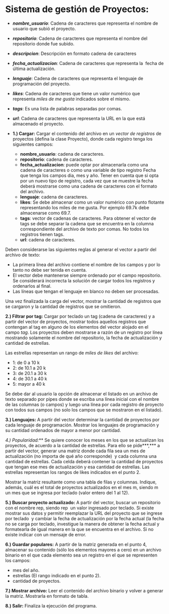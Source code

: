 # **Sistema de gestión de Proyectos:**

- ***nombre\_usuario***: Cadena de caracteres que representa el nombre de usuario que subió el proyecto.
- ***repositorio***: Cadena de caracteres que representa el nombre del repositorio donde fue subido.
- ***descripcion***: Descripción en formato cadena de caracteres
- ***fecha\_actualizacion***: Cadena de caracteres que representa la  fecha de última actualización. 
- ***lenguaje***: Cadena de caracteres que representa el lenguaje de programación del proyecto.
- ***likes***: Cadena de caracteres que tiene un valor numérico que representa *miles de me gusta* indicados sobre el mismo.
- ***tags***: Es una lista de palabras separadas por comas.
- ***url***: Cadena de caracteres que representa la URL en la que está almacenado el proyecto.
- **1.) Cargar:** Cargar el contenido del archivo en un *vector de registros* de proyectos (defina la clase Proyecto), donde cada registro tenga los siguientes campos:

  - **nombre\_usuario**: cadena de caracteres.
  - **repositorio**: cadena de caracteres.
  - **fecha\_actualizacion**: puede optar por almacenarla como una cadena de caracteres o como una variable de tipo registro Fecha que tenga los campos dia, mes y año. Tener en cuenta que si opta por un nuevo tipo de registro, cada vez que se muestre la fecha deberá mostrarse como una cadena de caracteres con el formato del archivo.
  - **lenguaje**: cadena de caracteres.
  - **likes**: Se debe almacenar como un valor numérico con punto flotante representando los miles de me gusta. Por ejemplo 69.7k debe almacenarse como 69.7.
  - **tags**: vector de cadenas de caracteres. Para obtener el vector de tags se debe separar la cadena que se encuentra en la columna correspondiente del archivo de texto por comas. No todos los registros tienen tags.
  - **url**: cadena de caracteres.

Deben considerarse las siguientes reglas al generar el vector a partir del archivo de texto:

- La primera línea del archivo contiene el nombre de los campos y por lo tanto no debe ser tenida en cuenta.
- El vector debe mantenerse siempre ordenado por el campo repositorio. Se considerará incorrecta la solución de cargar todos los registros y ordenarlos al final.
- Las líneas que tengan el lenguaje en blanco no deben ser procesadas.

Una vez finalizada la carga del vector, mostrar la cantidad de registros que se cargaron y la cantidad de registros que se omitieron.

**2.) Filtrar por tag:** Cargar por teclado un tag (cadena de caracteres) y a partir del vector de proyectos, mostrar todos aquellos registros que contengan al tag en alguno de los elementos del vector alojado en el campo *tag*. Los proyectos deben mostrarse a razón de un registro por línea mostrando solamente el nombre del repositorio, la fecha de actualización y  cantidad de estrellas.

Las estrellas representan un rango de *miles de likes* del archivo:

- 1: de 0 a 10 k
- 2: de 10.1 a 20 k
- 3: de 20.1 a 30 k
- 4: de 30.1 a 40 k
- 5: mayor a 40 k

Se debe dar al usuario la opción de almacenar el listado en un archivo de texto separado por pipes donde se escriba una línea inicial con el nombre de las columnas (o campos) y luego una línea por cada registro de proyecto con todos sus campos (no solo los campos que se mostraron en el listado).

**3.) Lenguajes:** A partir del vector determinar la cantidad de proyectos por cada lenguaje de programación. Mostrar los lenguajes de programación y su cantidad ordenados de mayor a menor por cantidad.

**4.) Popularidad*:*** Se quiere conocer los meses en los que se actualizan los proyectos, de acuerdo a la cantidad de estrellas. Para ello se pide***,*** a partir del vector, generar una matriz donde cada fila sea un mes de actualización (no importa de qué año corresponde)  y cada columna una cantidad de estrellas. Cada celda deberá contener la cantidad de proyectos que tengan ese mes de actualización y esa cantidad de estrellas. Las estrellas representan los rangos de likes indicados en el punto 2.

Mostrar la matriz resultante como una tabla de filas y columnas. Indique, además, cuál es el total de proyectos actualizados en el mes m, siendo m un mes que se ingresa por teclado (valor entero del 1 al 12).

**5.) Buscar proyecto actualizado:** A partir del vector, buscar un repositorio con el nombre rep, siendo rep  un valor ingresado por teclado. Si existe mostrar sus datos y permitir reemplazar la URL del proyecto que se ingrese por teclado  y cambiar la fecha de actualización por la fecha actual (la fecha no se carga por teclado, investigue la manera de obtener la fecha actual y formatearla de igual manera en la que se encuentra en el archivo. Si no existe indicar con un mensaje de error.

**6.) Guardar populares:** A partir de la matriz generada en el punto 4, almacenar su contenido (sólo los elementos mayores a cero) en un archivo binario en el que cada elemento sea un registro en el que se representen los campos:

- mes del año.
- estrellas (El rango indicado en el punto 2).
- cantidad de proyectos.

**7.) Mostrar archivo:** Leer el contenido del archivo binario y volver a generar la matriz. Mostrarla en formato de tabla.

**8.) Salir:** Finaliza la ejecución del programa.

